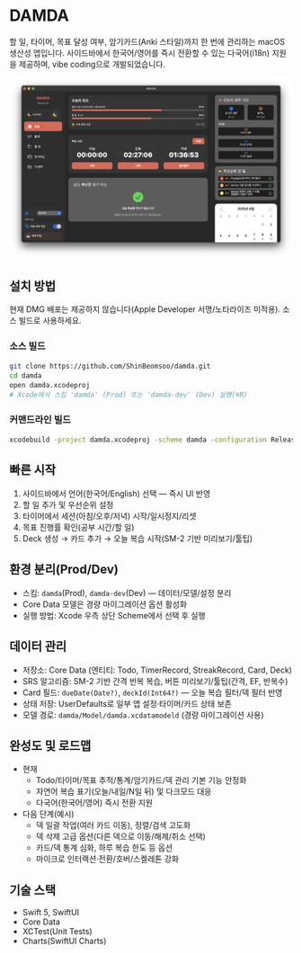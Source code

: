 # DAMDA

할 일, 타이머, 목표 달성 여부, 암기카드(Anki 스타일)까지 한 번에 관리하는 macOS 생산성 앱입니다. 사이드바에서 한국어/영어를 즉시 전환할 수 있는 다국어(i18n) 지원을 제공하며, vibe coding으로 개발되었습니다.

![screenshot](docs/main.png)


## 설치 방법

현재 DMG 배포는 제공하지 않습니다(Apple Developer 서명/노타라이즈 미적용). 소스 빌드로 사용하세요.

### 소스 빌드
```bash
git clone https://github.com/ShinBeomsoo/damda.git
cd damda
open damda.xcodeproj
# Xcode에서 스킴 'damda' (Prod) 또는 'damda-dev' (Dev) 실행(⌘R)
```

### 커맨드라인 빌드
```bash
xcodebuild -project damda.xcodeproj -scheme damda -configuration Release build
```


## 빠른 시작
1. 사이드바에서 언어(한국어/English) 선택 — 즉시 UI 반영
2. 할 일 추가 및 우선순위 설정
3. 타이머에서 세션(아침/오후/저녁) 시작/일시정지/리셋
4. 목표 진행률 확인(공부 시간/할 일)
5. Deck 생성 → 카드 추가 → 오늘 복습 시작(SM-2 기반 미리보기/툴팁)


## 환경 분리(Prod/Dev)

- 스킴: `damda`(Prod), `damda-dev`(Dev) — 데이터/모델/설정 분리
- Core Data 모델은 경량 마이그레이션 옵션 활성화
- 실행 방법: Xcode 우측 상단 Scheme에서 선택 후 실행


## 데이터 관리
- 저장소: Core Data (엔티티: Todo, TimerRecord, StreakRecord, Card, Deck)
- SRS 알고리즘: SM-2 기반 간격 반복 복습, 버튼 미리보기/툴팁(간격, EF, 반복수)
- Card 필드: `dueDate(Date?)`, `deckId(Int64?)` — 오늘 복습 필터/덱 필터 반영
- 상태 저장: UserDefaults로 일부 앱 설정·타이머/카드 상태 보존
- 모델 경로: `damda/Model/damda.xcdatamodeld` (경량 마이그레이션 사용)


## 완성도 및 로드맵
- 현재
  - Todo/타이머/목표 추적/통계/암기카드/덱 관리 기본 기능 안정화
  - 자연어 복습 표기(오늘/내일/N일 뒤) 및 다크모드 대응
  - 다국어(한국어/영어) 즉시 전환 지원
- 다음 단계(예시)
  - 덱 일괄 작업(여러 카드 이동), 정렬/검색 고도화
  - 덱 삭제 고급 옵션(다른 덱으로 이동/해제/취소 선택)
  - 카드/덱 통계 심화, 하루 복습 한도 등 옵션
  - 마이크로 인터랙션·전환/호버/스켈레톤 강화


## 기술 스택
- Swift 5, SwiftUI
- Core Data
- XCTest(Unit Tests)
- Charts(SwiftUI Charts)
